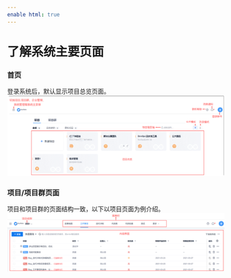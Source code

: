 ```yaml
---
enable html: true
---
```

# 了解系统主要页面


### 首页
登录系统后，默认显示项目总览页面。
 <img src="fig/首页介绍.png" style="zoom:50%">

### 项目/项目群页面
项目和项目群的页面结构一致，以下以项目页面为例介绍。
 <img src="fig/项目首页.png" style="zoom:50%">
